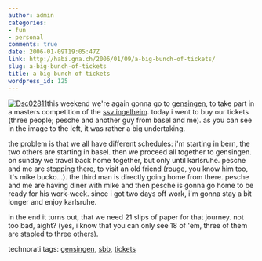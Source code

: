```yaml
---
author: admin
categories:
- fun
- personal
comments: true
date: 2006-01-09T19:05:47Z
link: http://habi.gna.ch/2006/01/09/a-big-bunch-of-tickets/
slug: a-big-bunch-of-tickets
title: a big bunch of tickets
wordpress_id: 125
---
```


[![Dsc02811](http://habi.gna.ch/blog/images/DSC02811-tm.jpg)](http://habi.gna.ch/blog/images/DSC02811.jpg)this weekend we're again gonna go to [gensingen](http://flickr.com/photos/habi/sets/88024/), to take part in a masters competition of the [ssv ingelheim](http://www.ssv-ingelheim.de/). today i went to buy our tickets (three people; pesche and another guy from basel and me). as you can see in the image to the left, it was rather a big undertaking.
  
the problem is that we all have different schedules: i'm starting in bern, the two others are starting in basel. then we proceed all together to gensingen. on sunday we travel back home together, but only until karlsruhe. pesche and me are stopping there, to visit an old friend ([rouge](http://www.rouge.ch/blog/), you know him too, it's mike bucko...). the third man is directly going home from there. pesche and me are having diner with mike and then pesche is gonna go home to be ready for his work-week. since i got two days off work, i'm gonna stay a bit longer and enjoy karlsruhe.
  
in the end it turns out, that we need 21 slips of paper for that journey. not too bad, aight? (yes, i know that you can only see 18 of 'em, three of them are stapled to three others).





technorati tags: [gensingen](http://www.technorati.com/tag/gensingen), [sbb](http://www.technorati.com/tag/sbb), [tickets](http://www.technorati.com/tag/tickets)
